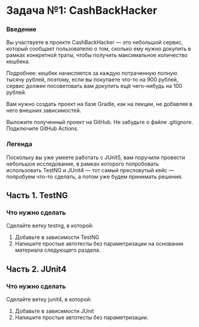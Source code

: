# Задача №1: CashBackHacker
### Введение
Вы участвуете в проекте CashBackHacker — это небольшой сервис, который сообщает пользователю о том, сколько ему нужно докупить в рамках конкретной траты, чтобы получить максимальное количество кешбека.

Подробнее: кешбек начисляется за каждую потраченную полную тысячу рублей, поэтому, если вы покупаете что-то на 900 рублей, сервис должен посоветовать вам докупить ещё чего-нибудь на 100 рублей.

Вам нужно создать проект на базе Gradle, как на лекции, не добавляя в него внешних зависимостей.

Выложите полученный проект на GitHub. Не забудьте о файле .gitignore. Подключите GitHub Actions. 

### Легенда
Поскольку вы уже умеете работать с JUnit5, вам поручили провести небольшое исследование, в рамках которого попробовать использовать TestNG и JUnit4 — тот самый пресловутый кейс — попробуем что-то сделать, а потом уже будем принимать решения.

## Часть 1. TestNG

### Что нужно сделать
Сделайте ветку testng, в которой:

1. Добавьте в зависимости TestNG
2. Напишите простые автотесты без параметризации на основании материала следующего раздела.

## Часть 2. JUnit4

### Что нужно сделать
Сделайте ветку junit4, в которой:

1. Добавьте в зависимости JUnit
2. Напишите простые автотесты без параметризации.

